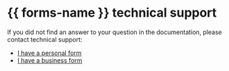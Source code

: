 # {{ forms-name }} technical support

If you did not find an answer to your question in the documentation, please contact technical support:
* [I have a personal form](https://forms.yandex.com/surveys/6769/)
* [I have a business form](https://support.cloud.yandex.com/?referral=forms)